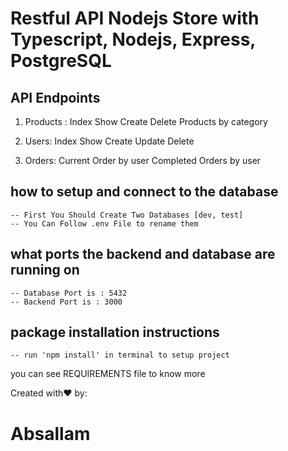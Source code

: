 # Restful API Nodejs Store with Typescript, Nodejs, Express, PostgreSQL

## API Endpoints
1. Products :
Index
Show
Create
Delete
Products by category

1. Users:
Index
Show
Create
Update
Delete

1. Orders:
Current Order by user
Completed Orders by user

## how to setup and connect to the database
    
    -- First You Should Create Two Databases [dev, test]
    -- You Can Follow .env File to rename them

## what ports the backend and database are running on

    -- Database Port is : 5432
    -- Backend Port is : 3000

## package installation instructions

    -- run 'npm install' in terminal to setup project

you can see REQUIREMENTS file to know more 

Created with❤️ by:
# Absallam
